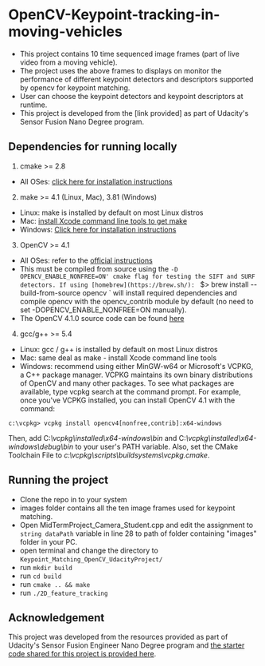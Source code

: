 # OpenCV-Keypoint-tracking-in-moving-vehicles
* This project contains 10 time sequenced image frames (part of live video from a moving vehicle).
* The project uses the above frames to displays on monitor the performance of different keypoint detectors and descriptors supported by opencv for keypoint matching.
* User can choose the keypoint detectors and keypoint descriptors at runtime.
* This project is developed from the [link provided] as part of Udacity's Sensor Fusion Nano Degree program.

## Dependencies for running locally
1) cmake >= 2.8
* All OSes: [click here for installation instructions](https://cmake.org/install/)
2) make >= 4.1 (Linux, Mac), 3.81 (Windows)
* Linux: make is installed by default on most Linux distros
* Mac: [install Xcode command line tools to get make](https://developer.apple.com/xcode/features/)
* Windows: [Click here for installation instructions](http://gnuwin32.sourceforge.net/packages/make.htm)
3) OpenCV >= 4.1
* All OSes: refer to the [official instructions](https://docs.opencv.org/master/df/d65/tutorial_table_of_content_introduction.html)
* This must be compiled from source using the `-D OPENCV_ENABLE_NONFREE=ON' cmake flag for testing the SIFT and SURF detectors. If using [homebrew](https://brew.sh/): ` $> brew install --build-from-source opencv ` will install required dependencies and compile opencv with the opencv_contrib module by default (no need to set -DOPENCV_ENABLE_NONFREE=ON manually).
* The OpenCV 4.1.0 source code can be found [here](https://github.com/opencv/opencv/tree/4.1.0)
4) gcc/g++ >= 5.4
* Linux: gcc / g++ is installed by default on most Linux distros
* Mac: same deal as make - install Xcode command line tools
* Windows: recommend using either MinGW-w64 or Microsoft's VCPKG, a C++ package manager. VCPKG maintains its own binary distributions of OpenCV and many other packages. To see what packages are available, type vcpkg search at the command prompt. For example, once you've VCPKG installed, you can install OpenCV 4.1 with the command:
```
c:\vcpkg> vcpkg install opencv4[nonfree,contrib]:x64-windows
```
Then, add C:_\vcpkg\installed\x64-windows\bin_ and C:_\vcpkg\installed\x64-windows\debug\bin_ to your user's PATH variable. Also, set the CMake Toolchain File to _c:\vcpkg\scripts\buildsystems\vcpkg.cmake_.

## Running the project
* Clone the repo in to your system
* images folder contains all the ten image frames used for keypoint matching.
* Open MidTermProject_Camera_Student.cpp and edit the assignment to `string dataPath` variable in line 28 to path of folder containing "images" folder in your PC.
* open terminal and change the directory to `Keypoint_Matching_OpenCV_UdacityProject/`
* run `mkdir build`
* run `cd build`
* run `cmake .. && make`
* run `./2D_feature_tracking `

## Acknowledgement
This project was developed from the resources provided as part of Udacity's Sensor Fusion Engineer Nano Degree program and [the starter code shared for this project is provided here](https://github.com/udacity/SFND_2D_Feature_Tracking).

